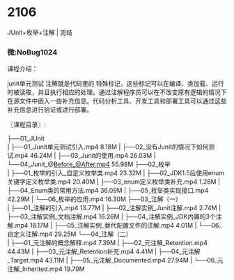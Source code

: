 # 2106
JUnit+枚举+注解 | 完结
### 微:NoBug1024 


课程介绍：

junit单元测试 注解就是代码里的 特殊标记，这些标记可以在编译、类加载、运行时被读取，并且执行相应的处理。通过注解程序员可以在不改变原有逻辑的情况下在源文件中嵌入一些补充信息。代码分析工具、开发工具和部署工具可以通过这些补充信息进行验证或进行部署。

〖课程目录〗:

├──01_JUnit  
|   ├──01_Junit单元测试引入.mp4  8.18M
|   ├──02_没有Junit的情况下如何测试.mp4  46.24M
|   ├──03_Junit的使用.mp4  26.03M
|   └──04_Junit_@Before_@After.mp4  55.98M
├──02_枚举  
|   ├──01_枚举的引入_自定义枚举类.mp4  23.32M
|   ├──02_JDK1.5后使用enum关键字定义枚举类.mp4  20.40M
|   ├──03_enum定义枚举类补充.mp4  1.28M
|   ├──04_Enum类的常用方法.mp4  36.09M
|   ├──05_枚举类实现接口.mp4  42.29M
|   └──06_枚举的应用.mp4  16.30M
├──03_注解（一）  
|   ├──01_注解的引入.mp4  13.77M
|   ├──02_注解实例_Junit注解.mp4  2.74M
|   ├──03_注解实例_文档注解.mp4  16.26M
|   ├──04_注解实例_JDK内置的3个注解.mp4  18.17M
|   ├──05_注解实例_替代配置文件的注解.mp4  4.01M
|   └──06_自定义注解.mp4  29.25M
└──04_注解（二）  
|   ├──01_元注解的概念解释.mp4  7.39M
|   ├──02_元注解_Retention.mp4  44.43M
|   ├──03_元注解_Retention补充.mp4  4.41M
|   ├──04_元注解_Target.mp4  43.11M
|   ├──05_元注解_Documented.mp4  27.94M
|   └──06_元注解_Inherited.mp4  19.79M
